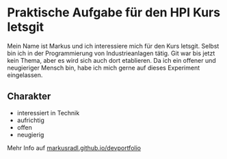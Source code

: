 # Praktische Aufgabe für den HPI Kurs letsgit
Mein Name ist Markus und ich interessiere mich für den Kurs letsgit.
Selbst bin ich in der Programmierung von Industrieanlagen tätig. Git war bis jetzt kein Thema, aber es wird sich auch dort etablieren.
Da ich ein offener und neugieriger Mensch bin, habe ich mich gerne auf dieses Experiment eingelassen.
## Charakter
* interessiert in Technik
* aufrichtig
* offen
* neugierig

Mehr Info auf [markusradl.github.io/devportfolio](https://markusradl.github.io/devportfolio)
